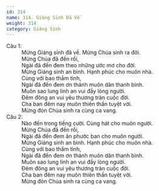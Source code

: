 ```yaml
---
id: 314
name: 314. Giáng Sinh Đã Về
weight: 314
category: Giáng Sinh
---
```

<dl><dt>Câu 1:</dt><dd data-verse="1">Mừng Giáng sinh đã về. Mừng Chúa sinh ra đời. <br/>Mừng Chúa đã đến rồi, <br/>Ngài đã đến đem theo những ước mơ cho đời. <br/>Mừng Giáng sinh an bình. Hạnh phúc cho muôn nhà. <br/>Cùng với bao thắm tình, <br/>Ngài đã đến đem ơn thánh muôn dân thanh bình. <br/>Muôn sao lung linh an vui đầy lòng người. <br/>Đêm đông an vui yêu thương tràn cuộc đời. <br/>Cha ban đêm nay muôn thiên thần tuyệt vời. <br/>Mừng đón Chúa sinh ra cùng ca vang. </dd><dt>Câu 2:</dt><dd data-verse="2">Nào đến trong tiếng cười. Cùng hát cho muôn người. <br/> Mừng Chúa đã đến rồi, <br/>Ngài đã đến đem ân phước ban cho muôn người. <br/>Mừng Giáng sinh an bình. Hạnh phúc cho muôn nhà. <br/>Cùng với bao thắm tình, <br/>Ngài đã đến đem ơn thánh muôn dân thanh bình. <br/>Muôn sao lung linh an vui đầy lòng người. <br/>Đêm đông an vui yêu thương tràn cuộc đời. <br/>Cha ban đêm nay muôn thiên thần tuyệt vời. <br/>Mừng đón Chúa sinh ra cùng ca vang. </dd></dl>
